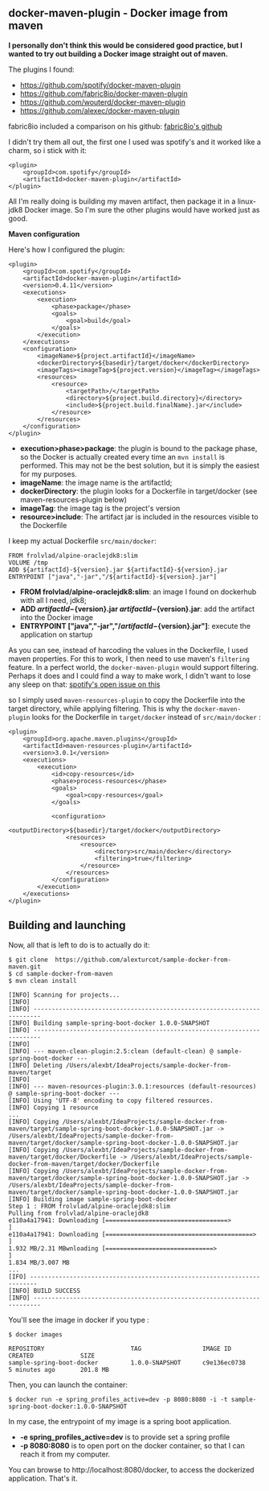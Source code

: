 docker-maven-plugin - Docker image from maven
---------------------------------------------------

**I personally don't think this would be considered good practice, but I wanted to try out building a Docker image straight out of maven.**

The plugins I found:
* https://github.com/spotify/docker-maven-plugin
* https://github.com/fabric8io/docker-maven-plugin
* https://github.com/wouterd/docker-maven-plugin
* https://github.com/alexec/docker-maven-plugin

fabric8io included a comparison on his github: [fabric8io's github](https://github.com/fabric8io/shootout-docker-maven)

I didn't try them all out, the first one I used was spotify's and it worked like a charm, so i stick with it:

```
<plugin>
    <groupId>com.spotify</groupId>
    <artifactId>docker-maven-plugin</artifactId>
</plugin>
```

All I'm really doing is building my maven artifact, then package it in a linux-jdk8 Docker image.
So I'm sure the other plugins would have worked just as good.

**Maven configuration**

Here's how I configured the plugin:
```
<plugin>
    <groupId>com.spotify</groupId>
    <artifactId>docker-maven-plugin</artifactId>
    <version>0.4.11</version>
    <executions>
        <execution>
            <phase>package</phase>
            <goals>
                <goal>build</goal>
            </goals>
        </execution>
    </executions>
    <configuration>
        <imageName>${project.artifactId}</imageName>
        <dockerDirectory>${basedir}/target/docker</dockerDirectory>
        <imageTags><imageTag>${project.version}</imageTag></imageTags>
        <resources>
            <resource>
                <targetPath>/</targetPath>
                <directory>${project.build.directory}</directory>
                <include>${project.build.finalName}.jar</include>
            </resource>
        </resources>
    </configuration>
</plugin>
```

* **execution>phase>package**: the plugin is bound to the package phase, so the Docker is actually created every time an ```mvn install``` is performed.
This may not be the best solution, but it is simply the easiest for my purposes.
* **imageName**: the image name is the artifactId;
* **dockerDirectory**: the plugin looks for a Dockerfile in target/docker (see maven-resources-plugin below)
* **imageTag**: the image tag is the project's version
* **resource>include**: The artifact jar is included in the resources visible to the Dockerfile


I keep my actual Dockerfile ```src/main/docker```:

```
FROM frolvlad/alpine-oraclejdk8:slim
VOLUME /tmp
ADD ${artifactId}-${version}.jar ${artifactId}-${version}.jar
ENTRYPOINT ["java","-jar","/${artifactId}-${version}.jar"]
```

* **FROM frolvlad/alpine-oraclejdk8:slim**: an image I found on dockerhub with all I need, jdk8;
* **ADD ${artifactId}-${version}.jar ${artifactId}-${version}.jar**: add the artifact into the Docker image
* **ENTRYPOINT ["java","-jar","/${artifactId}-${version}.jar"]**: execute the application on startup


As you can see, instead of harcoding the values in the Dockerfile, I used maven properties.
For this to work, I then need to use maven's ```filtering``` feature. In a perfect world, the ```docker-maven-plugin``` would support filtering. 
Perhaps it does and I could find a way to make work, I didn't want to lose any sleep on that: [spotify's open issue on this](https://github.com/spotify/docker-maven-plugin/issues/25)

so I simply used ```maven-resources-plugin``` to copy the Dockerfile into the target directory, while applying filtering.
This is why the ```docker-maven-plugin``` looks for the Dockerfile in ```target/docker``` instead of ```src/main/docker``` :
```
<plugin>
    <groupId>org.apache.maven.plugins</groupId>
    <artifactId>maven-resources-plugin</artifactId>
    <version>3.0.1</version>
    <executions>
        <execution>
            <id>copy-resources</id>
            <phase>process-resources</phase>
            <goals>
                <goal>copy-resources</goal>
            </goals>

            <configuration>
                <outputDirectory>${basedir}/target/docker</outputDirectory>
                <resources>
                    <resource>
                        <directory>src/main/docker</directory>
                        <filtering>true</filtering>
                    </resource>
                </resources>
            </configuration>
        </execution>
    </executions>
</plugin>
```
Building and launching
------------------------
Now, all that is left to do is to actually do it:

    $ git clone  https://github.com/alexturcot/sample-docker-from-maven.git
    $ cd sample-docker-from-maven
    $ mvn clean install
```    
[INFO] Scanning for projects...
[INFO]                                                                         
[INFO] ------------------------------------------------------------------------
[INFO] Building sample-spring-boot-docker 1.0.0-SNAPSHOT
[INFO] ------------------------------------------------------------------------
[INFO] 
[INFO] --- maven-clean-plugin:2.5:clean (default-clean) @ sample-spring-boot-docker ---
[INFO] Deleting /Users/alexbt/IdeaProjects/sample-docker-from-maven/target
[INFO] 
[INFO] --- maven-resources-plugin:3.0.1:resources (default-resources) @ sample-spring-boot-docker ---
[INFO] Using 'UTF-8' encoding to copy filtered resources.
[INFO] Copying 1 resource
...
[INFO] Copying /Users/alexbt/IdeaProjects/sample-docker-from-maven/target/sample-spring-boot-docker-1.0.0-SNAPSHOT.jar -> /Users/alexbt/IdeaProjects/sample-docker-from-maven/target/docker/sample-spring-boot-docker-1.0.0-SNAPSHOT.jar
[INFO] Copying /Users/alexbt/IdeaProjects/sample-docker-from-maven/target/docker/Dockerfile -> /Users/alexbt/IdeaProjects/sample-docker-from-maven/target/docker/Dockerfile
[INFO] Copying /Users/alexbt/IdeaProjects/sample-docker-from-maven/target/docker/sample-spring-boot-docker-1.0.0-SNAPSHOT.jar -> /Users/alexbt/IdeaProjects/sample-docker-from-maven/target/docker/sample-spring-boot-docker-1.0.0-SNAPSHOT.jar
[INFO] Building image sample-spring-boot-docker
Step 1 : FROM frolvlad/alpine-oraclejdk8:slim
Pulling from frolvlad/alpine-oraclejdk8
e110a4a17941: Downloading [==================================>                ] 
e110a4a17941: Downloading [=========================================>         ] 
1.932 MB/2.31 MBwnloading [==============================>                    ] 
1.834 MB/3.007 MB
...
[IFO] ------------------------------------------------------------------------
[INFO] BUILD SUCCESS
[INFO] ------------------------------------------------------------------------

```
You'll see the image in docker if you type :

    $ docker images
   
```
REPOSITORY                        TAG                 IMAGE ID            CREATED             SIZE
sample-spring-boot-docker         1.0.0-SNAPSHOT      c9e136ec0738        5 minutes ago       201.8 MB
```

Then, you can launch the container:

    $ docker run -e spring_profiles_active=dev -p 8080:8080 -i -t sample-spring-boot-docker:1.0.0-SNAPSHOT
    
In my case, the entrypoint of my image is a spring boot application.
* **-e spring_profiles_active=dev**  is to provide set a spring profile
* **-p 8080:8080** is to open port on the docker container, so that I can reach it from my computer.

You can browse to http://localhost:8080/docker, to access the dockerized application. That's it.
